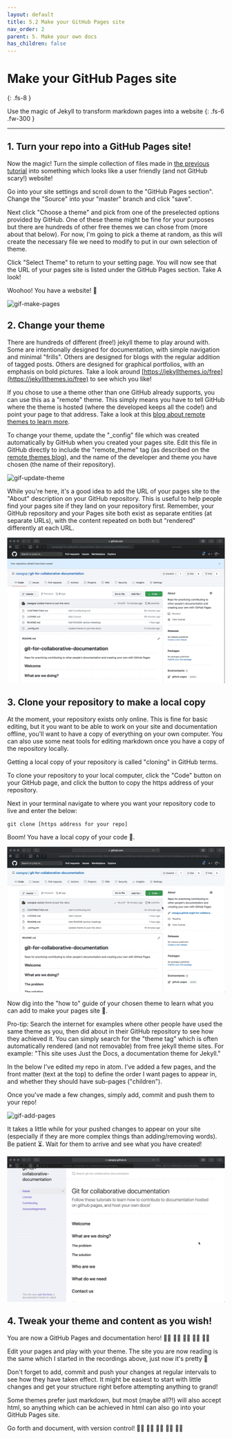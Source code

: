```yaml
---
layout: default
title: 5.2 Make your GitHub Pages site
nav_order: 2
parent: 5. Make your own docs
has_children: false
---
```



# Make your GitHub Pages site
{: .fs-8 }

Use the magic of Jekyll to transform markdown pages into a website
{: .fs-6 .fw-300 }

---

## 1. Turn your repo into a GitHub Pages site!

Now the magic! Turn the simple collection of files made in [the previous tutorial](5-1-Make-your-repo.md) into something which looks like a user friendly (and not GitHub scary!) website!

Go into your site settings and scroll down to the "GitHub Pages section". Change the "Source" into your "master" branch and click "save".

Next click "Choose a theme" and pick from one of the preselected options provided by GitHub. One of these theme might be fine for your purposes but there are hundreds of other free themes we can chose from (more about that below). For now, I'm going to pick a theme at random, as this will create the necessary file we need to modify to put in our own selection of theme.

Click "Select Theme" to return to your setting page. You will now see that the URL of your pages site is listed under the GitHub Pages section. Take A look!

Woohoo! You have a website! 🎉

![gif-make-pages](../../img/gifs/make-pages.gif)

## 2. Change your theme

There are hundreds of different (free!) jekyll theme to play around with. Some are intentionally designed for documentation, with simple navigation and minimal "frills". Others are designed for blogs with the regular addition of tagged posts. Others are designed for graphical portfolios, with an emphasis on bold pictures. Take a look around [https://jekyllthemes.io/free](https://jekyllthemes.io/free) to see which you like!

If you chose to use a theme other than one GitHub already supports, you can use this as a "remote" theme. This simply means you have to tell GitHub where the theme is hosted (where the developed keeps all the code!) and point your page to that address. Take a look at this [blog about remote themes to learn more](https://github.blog/2017-11-29-use-any-theme-with-github-pages/).

To change your theme, update the "_config" file which was created automatically by GitHub when you created your pages site. Edit this file in GitHub directly to include the "remote_theme" tag (as described on the [remote themes blog](https://github.blog/2017-11-29-use-any-theme-with-github-pages/)), and the name of the developer and theme you have chosen (the name of their repository).

![gif-update-theme](../../img/gifs/update-theme.gif)

While you're here, it's a good idea to add the URL of your pages site to the "About" description on your GitHub repository. This is useful to help people find your pages site if they land on your repository first. Remember, your GitHub repository and your Pages site both exist as separate entities (at separate URLs), with the content repeated on both but "rendered" differently at each URL.

![gif-update-about](../../img/gifs/update-about.gif)




## 3. Clone your repository to make a local copy

At the moment, your repository exists only online. This is fine for basic editing, but it you want to be able to work on your site and documentation offline, you'll want to have a copy of everything on your own computer. You can also use some neat tools for editing markdown once you have a copy of the repository locally.

Getting a local copy of your repository is called "cloning" in GitHub terms.

To clone your repository to your local computer, click the "Code" button on your GitHub page, and click the button to copy the https address of your repository.

Next in your terminal navigate to where you want your repository code to live and enter the below:
```
git clone [https address for your repo]
```

Boom! You have a local copy of your code 💃.

![gif-clone-repo](../../img/gifs/clone-repo.gif)

Now dig into the "how to" guide of your chosen theme to learn what you can add to make your pages site 💯.

Pro-tip: Search the internet for examples where other people have used the same theme as you, then did about in their GitHub repository to see how they achieved it. You can simply search for the "theme tag" which is often automatically rendered (and not removable) from free jekyll theme sites. For example: "This site uses Just the Docs, a documentation theme for Jekyll."

In the below I've edited my repo in atom. I've added a few pages, and the front matter (text at the top) to define the order I want pages to appear in, and whether they should have sub-pages ("children").

Once you've made a few changes, simply add, commit and push them to your repo!

![gif-add-pages](../../img/gifs/add-pages.gif)

It takes a little while for your pushed changes to appear on your site (especially if they are more complex things than adding/removing words). Be patient ⏳. Wait for them to arrive and see what you have created!

![gif-check-render](../../img/gifs/check-render.gif)

## 4. Tweak your theme and content as you wish!

You are now a GitHub Pages and documentation hero! 🙌🏻 🙌🏼 🙌🏽 🙌🏾 🙌🏿

Edit your pages and play with your theme. The site you are now reading is the same which I started in the recordings above, just now it's pretty 🌺

Don't forget to add, commit and push your changes at regular intervals to see how they have taken effect. It might be easiest to start with little changes and get your structure right before attempting anything to grand!

Some themes prefer just markdown, but most (maybe all?!) will also accept html, so anything which can be achieved in html can also go into your GitHub Pages site.

Go forth and document, with version control! 🤘🏻 🤘🏼 🤘🏽 🤘🏾 🤘🏿
